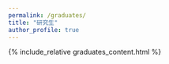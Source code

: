 ```yaml
---
permalink: /graduates/
title: "研究生"
author_profile: true
---
```


{% include_relative graduates_content.html %}